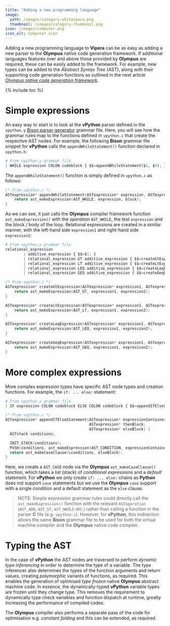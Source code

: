 ```yaml
---
title: "Adding a new programming language"
image: 
  path: /images/category-whitespace.png
  thumbnail: /images/category-thumbnail.png
icon: /images/computer.png
icon_alt: Computer icon  
---
```

Adding a new programming language to **Vipera** can be as easy as adding a new parser to the **Olympus** native code generation framework. If additional languages features over and above those provided by **Olympus** are required, these can be easily added to the framework. For example, new types can be added to the _Abstract Syntax Tree_ (AST), along with their supporting code generation functions as outlined in the next article [_Olympus native code generation framework_](/devzone/olympus/). 

{% include toc %}

# Simple expressions
An easy way to start is to look at the **vPython** parser defined in the `vpython.y` [Bison parser generator](https://www.gnu.org/software/bison/) grammar file. Here, you will see how the grammar rules map to the functions defined in `vpython.c` that create the respective AST nodes. For example, the following **Bison** grammar file snippet for **vPython** calls the `appendWhileStatement()` function declared in `vpython.h`:

```python
# From vpython.y grammar file
| WHILE expression COLON codeblock { $$=appendWhileStatement($2, $4); } 
```
The `appendWhileStatement()` function is simply defined in `vpython.c` as follows:

```c
/* From vpython.c */
ASTexpression* appendWhileStatement(ASTexpression* expression, ASTexpression* block) {
	return ast_makeExpression(AST_WHILE, expression, block);
}
```
As we can see, it just calls the **Olympus** compiler framework function `ast_makeExpression()` with the _operation_ `AST_WHILE`, the test `expression` and the block / body of the loop. Relational expressions are created in a similar manner, with the left-hand side `expression1` and right-hand side `expression2`:

```python
# From vpython.y grammar file
relational_expression
        : additive_expression { $$=$1; }
        | relational_expression GT additive_expression { $$=createGtExpression($1, $3); }
        | relational_expression LT additive_expression { $$=createLtExpression($1, $3); }
        | relational_expression LEQ additive_expression { $$=createLeqExpression($1, $3); }
        | relational_expression GEQ additive_expression { $$=createGeqExpression($1, $3); }
```

```c
/* From vpython.c */
ASTexpression* createGtExpression(ASTexpression* expression1, ASTexpression* expression2) {
	return ast_makeExpression(AST_GT, expression1, expression2);
}

ASTexpression* createLtExpression(ASTexpression* expression1, ASTexpression* expression2) {
	return ast_makeExpression(AST_LT, expression1, expression2);
}

ASTexpression* createLeqExpression(ASTexpression* expression1, ASTexpression* expression2) {
	return ast_makeExpression(AST_LEQ, expression1, expression2);
}

ASTexpression* createGeqExpression(ASTexpression* expression1, ASTexpression* expression2) {
	return ast_makeExpression(AST_GEQ, expression1, expression2);
}
```

# More complex expressions
More complex expression types have specific AST node types and creation functions. For example, the `if: ... else:` statement:

```python
# From vpython.y grammar file
| IF expression COLON codeblock ELSE COLON codeblock { $$=appendIfElseStatement($2, $4, $7); }
```

```c
/* From vpython.c */
ASTexpression* appendIfElseStatement(ASTexpression* expressionContainer, 
                                     ASTexpression* thenBlock, 
                                     ASTexpression* elseBlock) {
  ASTstack conditions;

  INIT_STACK(conditions);
  PUSH(conditions, ast_makeExpression(AST_CONDITION, expressionContainer, thenBlock)); 
  return ast_makeCaseClause(&conditions, elseBlock);
}
```

Here, we create a `AST_CASE` node via the **Olympus** `ast_makeCaseClause()` function, which takes a list (stack) of _conditional expressions_ and a _default_ statement. For **vPython** we only create `if: ... else:` chains as **Python** does not support `case` statements but we use the **Olympus** `case` support with a single condition and a default statement as the `else` clause.
> NOTE: Simple expression grammar rules could directly call the `ast_makeExpression()` function with the relevant `ASToperation` (`AST_ADD`, `AST_GT`, `AST_WHILE` etc.) rather than calling a function in the parser **C** file (e.g. `vpython.c`). However, for **vPython**, this indirection allows the same **Bison** grammar file to be used for both the virtual machine compiler and the **Olympus** native code compiler.

# Typing the AST
In the case of **vPython** the AST nodes are traversed to perform _dynamic type inferencing_ in order to determine the type of a variable. The type inferencer also determines the types of the function arguments and return values, creating _polymorphic_ variants of functions, as required. This enables the generation of optimised _type frozen_ native **Olympus** abstract machine code. In essence, the dynamically-typed **vPython** variable types are frozen until they change type. This removes the requirement to dynamically type check variables and function dispatch at runtime, greatly increasing the performance of compiled codes. 

The **Olympus** compiler also performs a separate pass of the code for optimisation e.g. _constant folding_ and this can be extended, as required.
 

